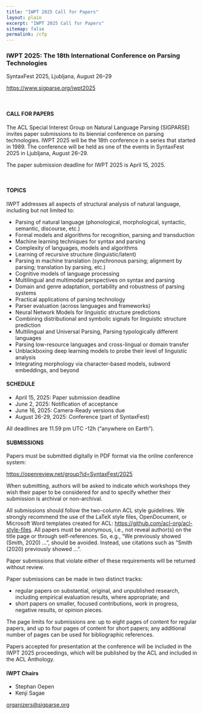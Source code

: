 ```yaml
---
title: "IWPT 2025 Call for Papers"
layout: plain 
excerpt: "IWPT 2025 Call for Papers"
sitemap: false
permalink: /cfp
---
```


### IWPT 2025: The 18th International Conference on Parsing Technologies
SyntaxFest 2025, Ljubljana, August 26–29

<https://www.sigparse.org/iwpt2025>

&nbsp;

#### CALL FOR PAPERS

The ACL Special Interest Group on Natural Language Parsing (SIGPARSE)
invites paper submissions to its biennial conference on parsing
technologies.  IWPT 2025 will be the 18th conference in a series that
started in 1989.  The conference will be held as one of the events in
SyntaxFest 2025 in Ljubljana, August 26–29.

The paper submission deadline for IWPT 2025 is April 15, 2025.

&nbsp;

#### TOPICS

IWPT addresses all aspects of structural analysis of natural language,
including but not limited to:

+ Parsing of natural language (phonological, morphological, syntactic,
  semantic, discourse, etc.)
+ Formal models and algorithms for recognition, parsing and
  transduction
+ Machine learning techniques for syntax and parsing
+ Complexity of languages, models and algorithms
+ Learning of recursive structure (linguistic/latent)
+ Parsing in machine translation (synchronous parsing; alignment by
  parsing; translation by parsing, etc.)
+ Cognitive models of language processing
+ Multilingual and multimodal perspectives on syntax and parsing
+ Domain and genre adaptation, portability and robustness of parsing
  systems
+ Practical applications of parsing technology
+ Parser evaluation (across languages and frameworks)
+ Neural Network Models for linguistic structure predictions
+ Combining distributional and symbolic signals for linguistic
  structure prediction
+ Multilingual and Universal Parsing, Parsing typologically different
  languages
+ Parsing low-resource languages and cross-lingual or domain transfer
+ Unblackboxing deep learning models to probe their level of linguistic
  analysis
+ Integrating morphology via character-based models, subword
  embeddings, and beyond


#### SCHEDULE

+ April 15, 2025: Paper submission deadline
+ June 2, 2025: Notification of acceptance
+ June 16, 2025: Camera-Ready versions due
+ August 26-29, 2025: Conference (part of SyntaxFest)

All deadlines are 11.59 pm UTC -12h (“anywhere on Earth”).

#### SUBMISSIONS

Papers must be submitted digitally in PDF format via the online conference
system:

<https://openreview.net/group?id=SyntaxFest/2025>

When submitting, authors will be asked to indicate which workshops they wish
their paper to be considered for and to specify whether their submission
is archival or non-archival.

All submissions should follow the two-column ACL style guidelines. We strongly recommend the use of the LaTeX style files, OpenDocument, or Microsoft Word templates created for ACL: https://github.com/acl-org/acl-style-files. All papers must be anonymous, i.e., not reveal author(s) on the title page or through self-references. So, e.g., “We previously showed (Smith, 2020) …”, should be avoided. Instead, use citations such as “Smith (2020) previously showed …”.

Paper submissions that violate either of these requirements will be
returned without review.

Paper submissions can be made in two distinct tracks:

+ regular papers on substantial, original, and unpublished research,
  including empirical evaluation results, where appropriate; and
+ short papers on smaller, focused contributions, work in progress,
  negative results, or opinion pieces.

The page limits for submissions are: up to eight pages of content for
regular papers, and up to four pages of content for short papers; any
additional number of pages can be used for bibliographic references.

Papers accepted for presentation at the conference will be included in
the IWPT 2025 proceedings, which will be published by the ACL and
included in the ACL Anthology.

#### IWPT Chairs

+ Stephan Oepen
+ Kenji Sagae

<organizers@sigparse.org>
